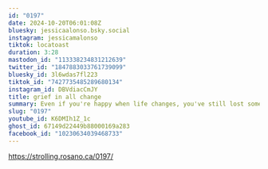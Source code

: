 ```yaml
---
id: "0197"
date: 2024-10-20T06:01:08Z
bluesky: jessicaalonso.bsky.social
instagram: jessicamalonso
tiktok: locatoast
duration: 3:28
mastodon_id: "113338234831212639"
twitter_id: "1847883033761739099"
bluesky_id: 3l6wdas7fl223
tiktok_id: "7427735485289680134"
instagram_id: DBVdiacCmJY
title: grief in all change
summary: Even if you're happy when life changes, you've still lost something.
slug: "0197"
youtube_id: K6DMIh1Z_1c
ghost_id: 67149d22449b88000169a283
facebook_id: "10230634039468733"
---
```

https://strolling.rosano.ca/0197/
